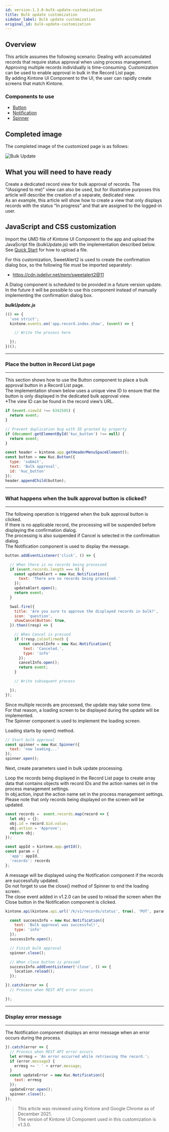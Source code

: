 ```yaml
---
id: version-1.3.0-bulk-update-customization
title: Bulk update customization
sidebar_label: Bulk update customization
original_id: bulk-update-customization
---
```


## Overview

This article assumes the following scenario: Dealing with accumulated records that require status approval when using process management. <br>
Approving multiple records individually is time-consuming. Customization can be used to enable approval in bulk in the Record List page.<br>
By adding Kintone UI Component to the UI, the user can rapidly create screens that match Kintone.

### Components to use
- [Button](../components/desktop/button.md)
- [Notification](../components/desktop/notification.md)
- [Spinner](../components/desktop/spinner.md)

## Completed image

The completed image of the customized page is as follows:

![Bulk Update](assets/bulk_update.gif)

## What you will need to have ready

Create a dedicated record view for bulk approval of records. The “(Assigned to me)” view can also be used, but for illustrative purposes this article will describe the creation of a separate, dedicated view.<br>
As an example, this article will show how to create a view that only displays records with the status “In progress” and that are assigned to the logged-in user.

## JavaScript and CSS customization

Import the UMD file of Kintone UI Component to the app and upload the JavaScript file (bulkUpdate.js) with the implementation described below.<br>
See [Quick Start](../getting-started/quick-start.md) for how to upload a file.<br>

For this customization, SweetAlert2 is used to create the confirmation dialog box, so the following file must be imported separately:
- https://cdn.jsdelivr.net/npm/sweetalert2@11

A Dialog component is scheduled to be provided in a future version update. In the future it will be possible to use this component instead of manually implementing the confirmation dialog box.

***bulkUpdate.js***

```javascript
(() => {
  'use strict';
  kintone.events.on('app.record.index.show', (event) => {

    // Write the process here

  });
})();
```
---
### Place the button in Record List page
---

This section shows how to use the Button component to place a bulk approval button in a Record List page.<br>
The implementation shown below uses a unique view ID to ensure that the button is only displayed in the dedicated bulk approval view.<br>
*The view ID can be found in the record view’s URL.

```javascript
if (event.viewId !== 6342505) {
  return event;
}

// Prevent duplication bug with ID granted by property
if (document.getElementById('kuc_button') !== null) {
  return event;
}

const header = kintone.app.getHeaderMenuSpaceElement();
const button = new Kuc.Button({
  type: 'submit',
  text: 'Bulk approval',
  id: 'kuc_button'
});
header.appendChild(button);
```

---
### What happens when the bulk approval button is clicked?
---

The following operation is triggered when the bulk approval button is clicked.<br>
If there is no applicable record, the processing will be suspended before displaying the confirmation dialog. <br>
The processing is also suspended if Cancel is selected in the confirmation dialog.<br>
The Notification component is used to display the message.

```javascript
button.addEventListener('click', () => {

  // When there is no records being processed
  if (event.records.length === 0) {
    const updateAlert = new Kuc.Notification({
      text: 'There are no records being processed.'
    });
    updateAlert.open();
    return event;
  }

  Swal.fire({
    title: 'Are you sure to approve the displayed records in bulk?',
    icon: 'question',
    showCancelButton: true,
  }).then((resp) => {

    // When Cancel is pressed
    if (!resp.isConfirmed) {
      const cancelInfo = new Kuc.Notification({
        text: 'Canceled.',
        type: 'info'
      });
      cancelInfo.open();
      return event;
    }

    // Write subsequent process

  });
});
```
Since multiple records are processed, the update may take some time.<br>
For that reason, a loading screen to be displayed during the update will be implemented.<br>
The Spinner component is used to implement the loading screen.<br>

Loading starts by open() method.

```javascript
// Start bulk approval
const spinner = new Kuc.Spinner({
  text: 'now loading...'
});
spinner.open();
```
Next, create parameters used in bulk update processing.

Loop the records being displayed in the Record List page to create array data that contains objects with record IDs and the action names set in the process management settings.<br>
In obj.action, input the action name set in the process management settings.<br>
Please note that only records being displayed on the screen will be updated.

```javascript
const records =  event.records.map(record => {
  let obj = {};
  obj.id = record.$id.value;
  obj.action = 'Approve';
  return obj;
});

const appId = kintone.app.getId();
const param = {
  'app': appId,
  'records': records
};
```

A message will be displayed using the Notification component if the records are successfully updated.<br>
Do not forget to use the close() method of Spinner to end the loading screen.<br>
The close event added in v1.2.0 can be used to reload the screen when the Close button in the Notification component is clicked.

```javascript
kintone.api(kintone.api.url('/k/v1/records/status', true), 'PUT', param).then(() => {

  const successInfo = new Kuc.Notification({
    text: 'Bulk approval was successful!',
    type: 'info'
  });
  successInfo.open();

  // Finish bulk approval
  spinner.close();

  // When close button is pressed
  successInfo.addEventListener('close', () => {
    location.reload();
  });

}).catch(error => {
  // Process when REST API error occurs

});
```

---
### Display error message
---

The Notification component displays an error message when an error occurs during the process.

```javascript
}).catch(error => {
  // Process when REST API error occurs
  let errmsg = 'An error occurred while retrieving the record.';
  if (error.message) {
    errmsg += ' ' + error.message;
  }
  const updateError = new Kuc.Notification({
    text: errmsg
  });
  updateError.open();
  spinner.close();
});
```

> This article was reviewed using Kintone and Google Chrome as of December 2021.<br>
> The version of Kintone UI Component used in this customization is v1.3.0.
